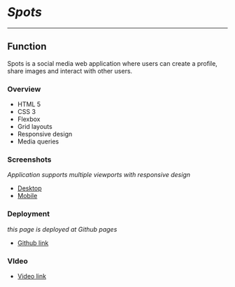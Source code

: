 # **_Spots_**

---

## **Function**

Spots is a social media web application where users can create a profile, share images and interact with other users.

### **Overview**

- HTML 5
- CSS 3
- Flexbox
- Grid layouts
- Responsive design
- Media queries

### **Screenshots**

_Application supports multiple viewports with responsive design_

- [Desktop](./images/demo/Desktop.png)
- [Mobile](./images/demo/Mobile.png)

### **Deployment**

_this page is deployed at Github pages_

- [Github link](https://zackj-se.github.io/se_project_spots/)

### **VIdeo**

- [Video link](https://drive.google.com/file/d/1TH82ihLYBfNhXJwrjjtKU3fwhkACyiN4/view?usp=sharing)
